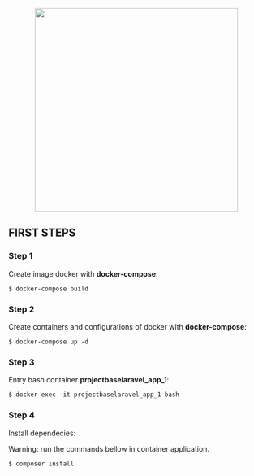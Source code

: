 <p align="center"><img src="https://res.cloudinary.com/dtfbvvkyp/image/upload/v1566331377/laravel-logolockup-cmyk-red.svg" width="400"></p>


## FIRST STEPS


### Step 1

Create image docker with **docker-compose**:

`$ docker-compose build`

### Step 2

Create containers and configurations of docker with **docker-compose**:

`$ docker-compose up -d`


### Step 3

Entry bash container **projectbaselaravel_app_1**:


`$ docker exec -it projectbaselaravel_app_1 bash`


### Step 4

Install dependecies:

Warning: run the commands bellow in container application.

`$ composer install`
